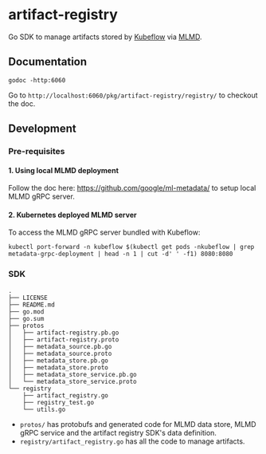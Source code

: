 # artifact-registry

Go SDK to manage artifacts stored by [Kubeflow][kubeflow] via [MLMD][mlmd].

## Documentation

```
godoc -http:6060
```

Go to `http://localhost:6060/pkg/artifact-registry/registry/` to checkout the doc.

## Development

### Pre-requisites

#### 1. Using local MLMD deployment

Follow the doc here: https://github.com/google/ml-metadata/ to setup local MLMD gRPC server.

#### 2. Kubernetes deployed MLMD server

To access the MLMD gRPC server bundled with Kubeflow:

```
kubectl port-forward -n kubeflow $(kubectl get pods -nkubeflow | grep metadata-grpc-deployment | head -n 1 | cut -d' ' -f1) 8080:8080
```

### SDK

    .
    ├── LICENSE
    ├── README.md
    ├── go.mod
    ├── go.sum
    ├── protos
    │   ├── artifact-registry.pb.go
    │   ├── artifact-registry.proto
    │   ├── metadata_source.pb.go
    │   ├── metadata_source.proto
    │   ├── metadata_store.pb.go
    │   ├── metadata_store.proto
    │   ├── metadata_store_service.pb.go
    │   └── metadata_store_service.proto
    └── registry
        ├── artifact_registry.go
        ├── registry_test.go
        └── utils.go

- `protos/` has protobufs and generated code for MLMD data store, MLMD gRPC
  service and the artifact registry SDK's data definition.
- `registry/artifact_registry.go` has all the code to manage artifacts.


[kubeflow]: https://www.kubeflow.org/docs/about/kubeflow/
[mlmd]: https://github.com/google/ml-metadata/
